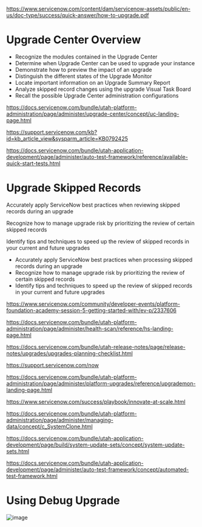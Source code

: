 https://www.servicenow.com/content/dam/servicenow-assets/public/en-us/doc-type/success/quick-answer/how-to-upgrade.pdf

<h1 ng-class="{'text-light': c.data.content_type == 'path'}" class="heading-xl-regular ng-binding">Upgrade Center Overview</h1>

<p class="text-body padder-b-md ng-binding" ng-bind-html="c.objective"><ul><li>Recognize the modules contained in the Upgrade Center</li><li>Determine when Upgrade Center can be used to upgrade your instance</li><li>Demonstrate how to preview the impact of an upgrade</li><li>Distinguish the different states of the Upgrade Monitor</li><li>Locate important information on an Upgrade Summary Report</li><li>Analyze skipped record changes using the upgrade Visual Task Board</li><li>Recall the possible Upgrade Center administration configurations</li></ul></p>

https://docs.servicenow.com/bundle/utah-platform-administration/page/administer/upgrade-center/concept/uc-landing-page.html

https://support.servicenow.com/kb?id=kb_article_view&sysparm_article=KB0792425

https://docs.servicenow.com/bundle/utah-application-development/page/administer/auto-test-framework/reference/available-quick-start-tests.html

<h1 ng-class="{'text-light': c.data.content_type == 'path'}" class="heading-xl-regular ng-binding">Upgrade Skipped Records</h1>

<p class="text-body padder-b-md ng-binding" ng-bind-html="c.objective"><p>Accurately apply ServiceNow best practices when reviewing skipped records during an upgrade</p>
<p>Recognize how to manage upgrade risk by prioritizing the review of certain skipped records</p>
<p>Identify tips and techniques to speed up the review of skipped records in your current and future upgrades</p></p>

<ul><li>Accurately apply ServiceNow best practices when processing skipped records during an upgrade</li><li>Recognize how to manage upgrade risk by prioritizing the review of certain skipped records</li><li>Identify tips and techniques to speed up the review of skipped records in your current and future upgrades</li></ul>

https://www.servicenow.com/community/developer-events/platform-foundation-academy-session-5-getting-started-with/ev-p/2337606

https://docs.servicenow.com/bundle/utah-platform-administration/page/administer/health-scan/reference/hs-landing-page.html

https://docs.servicenow.com/bundle/utah-release-notes/page/release-notes/upgrades/upgrades-planning-checklist.html

https://support.servicenow.com/now

https://docs.servicenow.com/bundle/utah-platform-administration/page/administer/platform-upgrades/reference/upgrademon-landing-page.html

https://www.servicenow.com/success/playbook/innovate-at-scale.html

https://docs.servicenow.com/bundle/utah-platform-administration/page/administer/managing-data/concept/c_SystemClone.html

https://docs.servicenow.com/bundle/utah-application-development/page/build/system-update-sets/concept/system-update-sets.html

https://docs.servicenow.com/bundle/utah-application-development/page/administer/auto-test-framework/concept/automated-test-framework.html

<h1 ng-class="{'text-light': c.data.content_type == 'path'}" class="heading-xl-regular ng-binding">Using Debug Upgrade</h1>

![image](https://user-images.githubusercontent.com/60494166/233526893-ddec5de9-5c46-46b3-b5ed-63e55b40c0c9.png)
